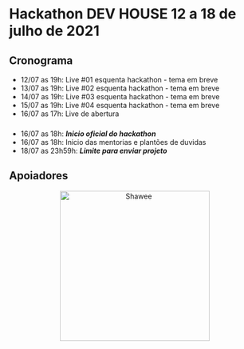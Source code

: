 # Hackathon DEV HOUSE 12 a 18 de julho de 2021

## Cronograma
- 12/07 as 19h: Live #01 esquenta hackathon - tema em breve
- 13/07 as 19h: Live #02 esquenta hackathon - tema em breve
- 14/07 as 19h: Live #03 esquenta hackathon - tema em breve
- 15/07 as 19h: Live #04 esquenta hackathon - tema em breve
- 16/07 as 17h: Live de abertura

### 
- 16/07 as 18h: ***Inicio oficial do hackathon***
- 16/07 as 18h: Inicio das mentorias e plantões de duvidas
- 18/07 as 23h59h: ***Limite para enviar projeto***


## Apoiadores
<div align="center">
    <img src="https://user-images.githubusercontent.com/17316392/116294558-7c627300-a76e-11eb-979e-7fa0caf4addf.png" alt="Shawee" width=300/>
</div>
